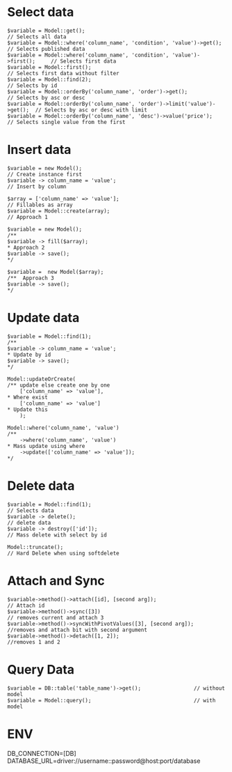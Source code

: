 # Select data
    $variable = Model::get();                                                   // Selects all data
    $variable = Model::where('column_name', 'condition', 'value')->get();       // Selects published data
    $variable = Model::where('column_name', 'condition', 'value')->first();     // Selects first data
    $variable = Model::first();                                                 // Selects first data without filter
    $variable = Model::find(2);                                                 // Selects by id
    $variable = Model::orderBy('column_name', 'order')->get();                  // Selects by asc or desc
    $variable = Model::orderBy('column_name', 'order')->limit('value')->get();  // Selects by asc or desc with limit
    $variable = Model::orderBy('column_name', 'desc')->value('price');          // Selects single value from the first
    
# Insert data
    $variable = new Model();                                                // Create instance first
    $variable -> column_name = 'value';                                   // Insert by column

    $array = ['column_name' => 'value'];                                    // Fillables as array
    $variable = Model::create(array);                                      // Approach 1

    $variable = new Model();                                                /** 
    $variable -> fill($array);                                              * Approach 2
    $variable -> save();                                                    */

    $variable =  new Model($array);                                            /**  Approach 3
    $variable -> save();                                                    */

# Update data
    $variable = Model::find(1);                                             /**
    $variable -> column_name = 'value';                                     * Update by id
    $variable -> save();                                                    */

    Model::updateOrCreate(                                                  /** update else create one by one
        ['column_name' => 'value'],                                         * Where exist
        ['column_name' => 'value']                                          * Update this
        );   

    Model::where('column_name', 'value')                                    /**
        ->where('column_name', 'value')                                     * Mass update using where
        ->update(['column_name' => 'value']);                               */

# Delete data
    $variable = Model::find(1);                                             // Selects data
    $variable -> delete();                                                  // delete data
    $variable -> destroy(['id']);                                           // Mass delete with select by id

    Model::truncate();                                                      // Hard Delete when using softdelete

# Attach and Sync

    $variable->method()->attach([id], [second arg]);                        // Attach id
    $variable->method()->sync([3])                                          // removes current and attach 3
    $variable->method()->syncWithPivotValues([3], [second arg]);            //removes and attach bit with second argument
    $variable->method()->detach([1, 2]);                                    //removes 1 and 2


# Query Data
    $variable = DB::table('table_name')->get();                 // without model
    $variable = Model::query();                                 // with model


# ENV
DB_CONNECTION=[DB]
DATABASE_URL=driver://username::password@host:port/database